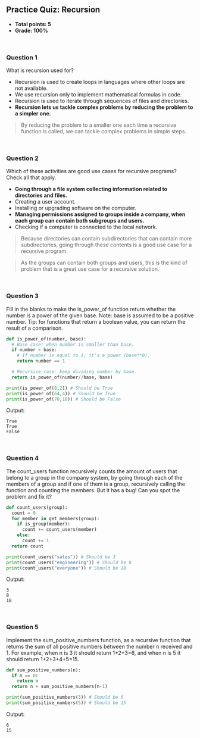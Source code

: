 ## Practice Quiz: Recursion
* **Total points: 5**
* **Grade: 100%**

<br>

### Question 1

What is recursion used for?
* Recursion is used to create loops in languages where other loops are not available.
* We use recursion only to implement mathematical formulas in code.
* Recursion is used to iterate through sequences of files and directories.
* **Recursion lets us tackle complex problems by reducing the problem to a simpler one.**

> By reducing the problem to a smaller one each time a recursive function is called, we can tackle complex problems in simple steps.

<br>

### Question 2

Which of these activities are good use cases for recursive programs? Check all that apply.
* **Going through a file system collecting information related to directories and files.**
* Creating a user account.
* Installing or upgrading software on the computer.
* **Managing permissions assigned to groups inside a company, when each group can contain both subgroups and users.**
* Checking if a computer is connected to the local network.

> Because directories can contain subdirectories that can contain more subdirectories, going through these contents is a good use case for a recursive program.

>  As the groups can contain both groups and users, this is the kind of problem that is a great use case for a recursive solution.

<br>

### Question 3

Fill in the blanks to make the is_power_of function return whether the number is a power of the given base. Note: base is assumed to be a positive number. Tip: for functions that return a boolean value, you can return the result of a comparison.

```py
def is_power_of(number, base):
  # Base case: when number is smaller than base.
  if number < base:
    # If number is equal to 1, it's a power (base**0).
    return number == 1

  # Recursive case: keep dividing number by base.
  return is_power_of(number//base, base)

print(is_power_of(8,2)) # Should be True
print(is_power_of(64,4)) # Should be True
print(is_power_of(70,10)) # Should be False
```

Output:

```
True
True
False
```

<br>

### Question 4

The count_users function recursively counts the amount of users that belong to a group in the company system, by going through each of the members of a group and if one of them is a group, recursively calling the function and counting the members. But it has a bug! Can you spot the problem and fix it?

```py
def count_users(group):
  count = 0
  for member in get_members(group):
    if is_group(member):
      count += count_users(member)
    else:
      count += 1
  return count

print(count_users("sales")) # Should be 3
print(count_users("engineering")) # Should be 8
print(count_users("everyone")) # Should be 18
```

Output:

```
3
8
18
```

<br>

### Question 5

Implement the sum_positive_numbers function, as a recursive function that returns the sum of all positive numbers between the number n received and 1. For example, when n is 3 it should return 1+2+3=6, and when n is 5 it should return 1+2+3+4+5=15.

```py
def sum_positive_numbers(n):
  if n == 0:
    return n
  return n + sum_positive_numbers(n-1)

print(sum_positive_numbers(3)) # Should be 6
print(sum_positive_numbers(5)) # Should be 15
```

Output:

```
6
15
```